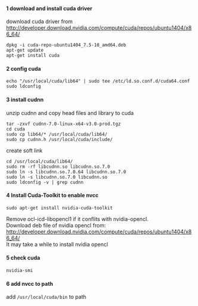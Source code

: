 #### 1 download and install cuda driver   
download cuda driver from http://developer.download.nvidia.com/compute/cuda/repos/ubuntu1404/x86_64/   
```
dpkg -i cuda-repo-ubuntu1404_7.5-18_amd64.deb       
apt-get update      
apt-get install cuda      
```
#### 2  config cuda
```  
echo "/usr/local/cuda/lib64" | sudo tee /etc/ld.so.conf.d/cuda64.conf    
sudo ldconfig    
```
#### 3 install cudnn
unzip cudnn and copy head files and library to cuda
```
tar -zxvf cudnn-7.0-linux-x64-v3.0-prod.tgz   
cd cuda
sudo cp lib64/* /usr/local/cuda/lib64/    
sudo cp cudnn.h /usr/local/cuda/include/    
```
create soft link
```
cd /usr/local/cuda/lib64/    
sudo rm -rf libcudnn.so libcudnn.so.7.0    
sudo ln -s libcudnn.so.7.0.64 libcudnn.so.7.0    
sudo ln -s libcudnn.so.7.0 libcudnn.so    
sudo ldconfig -v | grep cudnn    
```

#### 4 Install Cuda-Toolkit to enable nvcc
```
sudo apt-get install nvidia-cuda-toolkit
```
Remove ocl-icd-libopencl1 if it conflits with nvidia-opencl.    
Download deb file of nvidia opencl from:   
http://developer.download.nvidia.com/compute/cuda/repos/ubuntu1404/x86_64/    
It may take a while to install nvidia opencl   

#### 5 check cuda
```
nvidia-smi
```

#### 6 add nvcc to path
add ```/usr/local/cuda/bin``` to path
